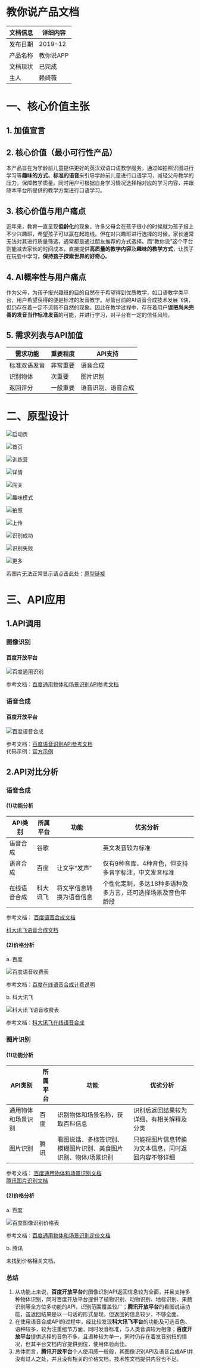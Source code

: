 # 教你说产品文档

文档信息|详细内容|
---|---|
发布日期|2019-12|
产品名称|教你说APP|
文档现状|已完成
主人|赖绮薇

# 一、核心价值主张
## 1. 加值宣言

## 2. 核心价值（最小可行性产品）

本产品旨在为学龄前儿童提供更好的英汉双语口语教学服务，通过如拍照识图进行学习等**趣味的方式、标准的语音**来引导学龄前儿童进行口语学习，减轻父母教学的压力，保障教学质量。同时用户可根据自身学习情况选择相对应的学习内容，并跟随本平台所提供的教学方案进行口语学习。
## 3. 核心价值与用户痛点

近年来，教育一直呈现**低龄化**的现象，许多父母会在孩子很小的时候就为孩子报上不少兴趣班，希望孩子可以赢在起跑线。但在对兴趣班进行选择的时候，家长通常无法对其进行质量筛选，通常都是通过朋友推荐的方式选择。而“教你说”这个平台则能减去家长的时间成本，直接提供**高质量的教学内容**及**趣味的教学方式**，让孩子在玩耍中学习，**保持孩子探索世界的好奇心**。
## 4. AI概率性与用户痛点

作为父母，为孩子报兴趣班的目的自然在于希望得到优质教学，如口语教学类平台，用户希望获得的便是标准的发音教学。尽管目前的AI语音合成技术发展飞快，但仍存在着一定不流畅不自然的现象。因此在教学过程中，存在着用户**误把尚未完善的发音当作标准发音**的可能，并进行学习，对平台有一定的信任风险。
## 5. 需求列表与API加值

需求功能|重要程度|API支持|
---|---|---|
标准双语发音|非常重要|语音合成
识别物体|次重要|图片识别
返回评分|一般重要|语音识别、语音合成

# 二、原型设计

![启动页](https://images.gitee.com/uploads/images/2019/1225/105244_4744e340_1831468.jpeg "start.jpeg")

![首页](https://images.gitee.com/uploads/images/2019/1225/105259_097085d4_1831468.jpeg "first.jpeg")

![训练营](https://images.gitee.com/uploads/images/2019/1225/105342_17d74d8d_1831468.jpeg "xunlian.jpeg")

![详情](https://images.gitee.com/uploads/images/2019/1225/105517_3864302d_1831468.jpeg "xiangqing.jpeg")

![闯关](https://images.gitee.com/uploads/images/2019/1225/105530_16a57726_1831468.jpeg "chuang.jpeg")

![趣味模式](https://images.gitee.com/uploads/images/2019/1225/105546_978a8f2d_1831468.jpeg "quwei.jpeg")

![拍照](https://images.gitee.com/uploads/images/2019/1225/105604_6b8f1f04_1831468.jpeg "camera.jpeg")

![上传](https://images.gitee.com/uploads/images/2019/1225/105624_d8191ffc_1831468.jpeg "photo.jpeg")

![识别成功](https://images.gitee.com/uploads/images/2019/1225/105638_5cfcff4e_1831468.jpeg "yes.jpeg")

![识别失败](https://images.gitee.com/uploads/images/2019/1225/105653_f59ec5ad_1831468.jpeg "no.jpeg")

![更多](https://images.gitee.com/uploads/images/2019/1225/105704_64c607c2_1831468.jpeg "more.jpeg")

若图片无法正常显示请点击此处：[原型链接](http://nfunm172015119.gitee.io/api_speaking)
# 三、API应用

## 1.API调用
### 图像识别
#### 百度开放平台

![百度通用识别](https://images.gitee.com/uploads/images/2019/1223/162354_ac1d52b4_1831468.png "baidu_pic.png")

参考文档：[百度通用物体和场景识别API参考文档](https://ai.baidu.com/ai-doc/IMAGERECOGNITION/Xk3bcxe21)  

### 语音合成
#### 百度开放平台

![百度语音合成](https://images.gitee.com/uploads/images/2019/1223/220503_cfe64486_1831468.png "baidu_speaking.png")

参考文档：[百度语音识别API参考文档](https://ai.baidu.com/ai-doc/SPEECH/2k38y8iut)  
代码示例：[官方示例](https://github.com/Baidu-AIP/speech-demo/blob/master/rest-api-tts/python/tts.py)

## 2.API对比分析

### 语音合成
#### (1)功能分析

API类别|所属平台|功能|优劣分析|
---|---|---|---|
语音合成|谷歌||英文发音较为标准|
语音合成|百度|让文字“发声”|仅有9种音库，4种音色，但支持多音字标注，中文发音标准|
在线语音合成|科大讯飞|将文字信息转换为语音信息|个性化定制，多达18种多语种及多方言，还可选择场景及音色年龄段|

参考文档：
[百度语音合成文档](https://ai.baidu.com/tech/speech/tts)

[科大讯飞语音合成文档](https://www.xfyun.cn/services/online_tts)

#### (2)价格分析

a. 百度

![百度语音收费表](https://images.gitee.com/uploads/images/2019/1221/112633_83dff83f_1831468.jpeg "百度价格.jpg")

参考文档：[百度在线语音合成计费说明](http://ai.baidu.com/ai-doc/SPEECH/Nk38y8pjq)

b. 科大讯飞

![科大讯飞语音收费表](https://images.gitee.com/uploads/images/2019/1221/113048_0bda2e10_1831468.jpeg "科大讯飞价格.jpg")

参考文档：[科大讯飞在线语音合成](http://www.xfyun.cn/services/online_tts)

### 图片识别
#### 

#### (1)功能分析

API类别|所属平台|功能|优劣分析
---|---|---|---|
通用物体和场景识别|百度|识别物体和场景名称，获取百科信息|识别后返回结果较为详细，有相关解释及分类|
图片识别|腾讯|看图说话、多标签识别、模糊图片识别、美食图片识别、物体/场景识别|只能将图片信息转换为文本信息，同时返回内容不够详细|

参考文档：
[百度通用物体和场景识别文档](https://ai.baidu.com/tech/imagerecognition/general)  
[腾讯图片识别文档](https://ai.qq.com/product/visionimgidy.shtml#express)

#### (2)价格分析

a. 百度

![百度图像识别价格表](https://images.gitee.com/uploads/images/2019/1223/225536_cb5ac708_1831468.png "baidu_pic.png")

参考文档：[百度通用物体和场景识别定价文档](https://ai.baidu.com/ai-doc/IMAGERECOGNITION/gk3bcx9n1)

b. 腾讯

未找到价格相关文档。

### 总结
1. 从功能上来说，**百度开放平台**的图像识别API返回信息较为全面，并且支持多种物体识别，同时百度开放平台提供了植物识别、动物识别、地标识别、果蔬识别等全方位多功能的API，识别范围覆盖较广；**腾讯开放平台**的看图说话功能，虽返回结果是以一句话的形式呈现，但返回的信息较少，不够全面。
2. 在使用语音合成API的过程中，经比较发现**科大讯飞平台**的功能及可选音色、语种较多，较为注重细节方面，同时发音标准，与人类音调较为相像；**百度开放平台**提供选择的音色不多，且语种较为单一，同时仍存在着发音别扭的情况，但其平台文档内容提供到位，使用体验尚佳。
3. 总体而言，**腾讯开放平台**个人使用感一般般，其图像识别API及语音合成API并没有过人之处，并且没有相关的价格文档，技术性文档提供内容也不足。
